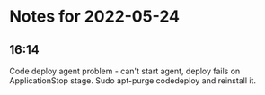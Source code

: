 # Notes for 2022-05-24

## 16:14

Code deploy agent problem - can't start agent, deploy fails on ApplicationStop stage. Sudo apt-purge codedeploy and reinstall it.
